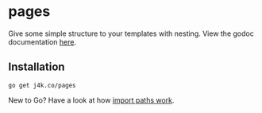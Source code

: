 # pages

Give some simple structure to your templates with nesting. View the godoc documentation [here](http://godoc.org/j4k.co/pages).

## Installation

	go get j4k.co/pages

New to Go? Have a look at how [import paths work](http://golang.org/doc/code.html#remote).

